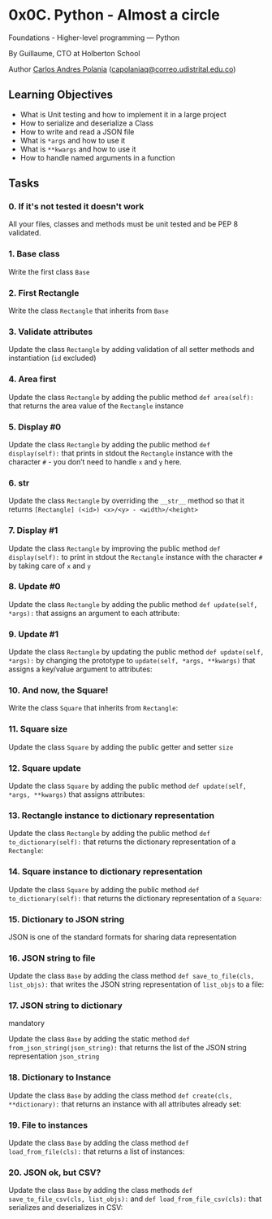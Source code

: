# 0x0C. Python - Almost a circle
Foundations - Higher-level programming ― Python

By Guillaume, CTO at Holberton School

Author [Carlos Andres Polania](https://twitter.com/timberdev) (capolaniaq@correo.udistrital.edu.co)
## Learning Objectives
-   What is Unit testing and how to implement it in a large project
-   How to serialize and deserialize a Class
-   How to write and read a JSON file
-   What is  `*args`  and how to use it
-   What is  `**kwargs`  and how to use it
-   How to handle named arguments in a function

## Tasks
### 0. If it's not tested it doesn't work

All your files, classes and methods must be unit tested and be PEP 8 validated.

### 1. Base class

Write the first class `Base`

### 2. First Rectangle

Write the class `Rectangle` that inherits from `Base`

### 3. Validate attributes
Update the class `Rectangle` by adding validation of all setter methods and instantiation (`id` excluded)
### 4. Area first
Update the class `Rectangle` by adding the public method `def area(self):` that returns the area value of the `Rectangle` instance

### 5. Display #0

Update the class `Rectangle` by adding the public method `def display(self):` that prints in stdout the `Rectangle` instance with the character `#` - you don’t need to handle `x` and `y` here.

### 6. __str__
Update the class `Rectangle` by overriding the `__str__` method so that it returns `[Rectangle] (<id>) <x>/<y> - <width>/<height>`

### 7. Display #1

Update the class `Rectangle` by improving the public method `def display(self):` to print in stdout the `Rectangle` instance with the character `#` by taking care of `x` and `y`

### 8. Update #0

Update the class `Rectangle` by adding the public method `def update(self, *args):` that assigns an argument to each attribute:

### 9. Update #1
Update the class `Rectangle` by updating the public method `def update(self, *args):` by changing the prototype to `update(self, *args, **kwargs)` that assigns a key/value argument to attributes:

### 10. And now, the Square!
Write the class `Square` that inherits from `Rectangle`:
### 11. Square size
Update the class `Square` by adding the public getter and setter `size`

### 12. Square update
Update the class `Square` by adding the public method `def update(self, *args, **kwargs)` that assigns attributes:

### 13. Rectangle instance to dictionary representation
Update the class `Rectangle` by adding the public method `def to_dictionary(self):` that returns the dictionary representation of a `Rectangle`:

### 14. Square instance to dictionary representation
Update the class `Square` by adding the public method `def to_dictionary(self):` that returns the dictionary representation of a `Square`:

### 15. Dictionary to JSON string
JSON is one of the standard formats for sharing data representation

### 16. JSON string to file
Update the class `Base` by adding the class method `def save_to_file(cls, list_objs):` that writes the JSON string representation of `list_objs` to a file:

### 17. JSON string to dictionary
mandatory

Update the class  `Base`  by adding the static method  `def from_json_string(json_string):`  that returns the list of the JSON string representation  `json_string`

### 18. Dictionary to Instance

Update the class `Base` by adding the class method `def create(cls, **dictionary):` that returns an instance with all attributes already set:

### 19. File to instances
Update the class `Base` by adding the class method `def load_from_file(cls):` that returns a list of instances:

### 20. JSON ok, but CSV?
Update the class `Base` by adding the class methods `def save_to_file_csv(cls, list_objs):` and `def load_from_file_csv(cls):` that serializes and deserializes in CSV: